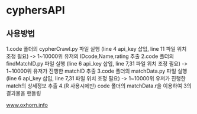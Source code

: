 # cyphersAPI

## 사용방법

1.code 폴더의 cypherCrawl.py 파일 실행 (line 4 api_key 삽입, line 11 파일 위치 조정 필요)  -> 1~10000위 유저의 IDcode,Name,rating 추출
2.code 폴더의 findMatchID.py 파일 실행 (line 6 api_key 삽입, line 7,31 파일 위치 조정 필요) -> 1~10000위 유저가 진행한 matchID 추출
3.code 폴더의 matchData.py 파일 실행 (line 6 api_key 삽입, line 7,31 파일 위치 조정 필요) -> 1~10000위 유저가 진행한 match의 상세정보 추출
4.(R 사용시에만) code 폴더의 matchData.r을 이용하여 3의 결과물을 핸들링



www.oxhorn.info
